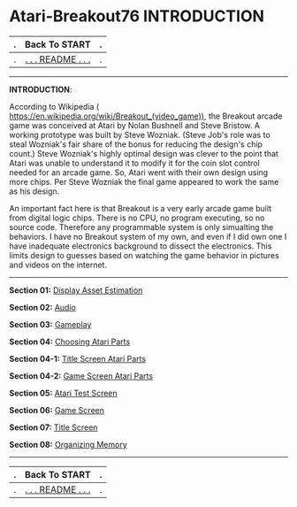 # Atari-Breakout76 INTRODUCTION

 . | **Back To START** | . 
--- | :---: | ---: 
. | [. . . README . . .](https://github.com/kenjennings/Atari-Breakout76/blob/master/README.md "README") | .
 
---

**INTRODUCTION**:

According to Wikipedia ( https://en.wikipedia.org/wiki/Breakout_(video_game)), the Breakout arcade game was conceived at Atari by Nolan Bushnell and Steve Bristow.  A working prototype was built by Steve Wozniak. (Steve Job's role was to steal Wozniak's fair share of the bonus for reducing the design's chip count.)  Steve Wozniak's highly optimal design was clever to the point that Atari was unable to understand it to modify it for the coin slot control needed for an arcade game.  So, Atari went with their own design using more chips.  Per Steve Wozniak the final game appeared to work the same as his design.

An important fact here is that Breakout is a very early arcade game built from digital logic chips.  There is no CPU, no program executing, so no source code.  Therefore any programmable system is only simualting the behaviors.  I have no Breakout system of my own, and even if I did own one I have inadequate electronics background to dissect the electronics.  This limits design to guesses based on  watching the game behavior in pictures and videos on the internet.

---

**Section 01:** [Display Asset Estimation]( https://github.com/kenjennings/Atari-Breakout76/blob/master/README01AssetEstimation.md "Display Asset Estimation" )

**Section 02:** [Audio]( https://github.com/kenjennings/Atari-Breakout76/blob/master/README02Audio.md "Audio" )

**Section 03:** [Gameplay]( https://github.com/kenjennings/Atari-Breakout76/blob/master/README03Gameplay.md "Gameplay" )

**Section 04:** [Choosing Atari Parts]( https://github.com/kenjennings/Atari-Breakout76/blob/master/README04Implementation.md "Choosing Atari Parts" )

**Section 04-1:** [Title Screen Atari Parts]( https://github.com/kenjennings/Atari-Breakout76/blob/master/README04-1TitleImplementation.md "Title Screen Atari Parts" )

**Section 04-2:** [Game Screen Atari Parts]( https://github.com/kenjennings/Atari-Breakout76/blob/master/README04-2GameImplementation.md "Game Screen Atari Parts" )

**Section 05:** [Atari Test Screen]( https://github.com/kenjennings/Atari-Breakout76/blob/master/README05TestScreen.md "Atari Test Screen" )

**Section 06:** [Game Screen]( https://github.com/kenjennings/Atari-Breakout76/blob/master/README06GameScreen.md "Game Screen" )

**Section 07:** [Title Screen]( https://github.com/kenjennings/Atari-Breakout76/blob/master/README07TitleScreen.md "Title Screen" )

**Section 08:** [Organizing Memory]( https://github.com/kenjennings/Atari-Breakout76/blob/master/README08Memory.md "Organizing Memory" )

---

. | **Back To START** | .
--- | :---: | ---:
. | [. . . README . . .](https://github.com/kenjennings/Atari-Breakout76/blob/master/README.md "README") | .
 
